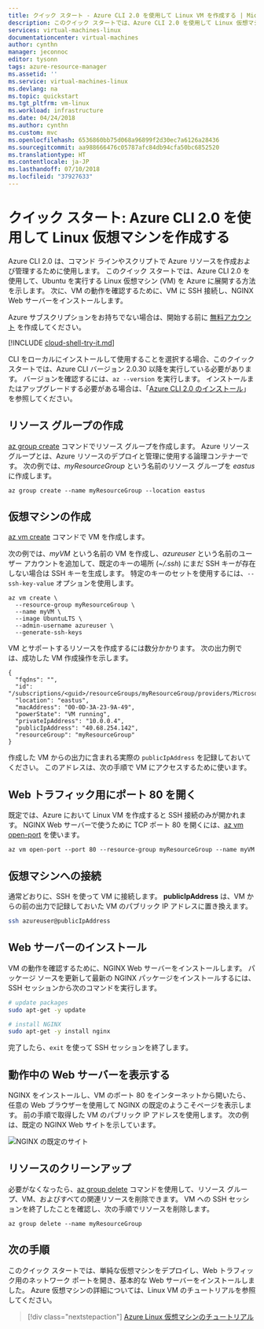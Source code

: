 ```yaml
---
title: クイック スタート - Azure CLI 2.0 を使用して Linux VM を作成する | Microsoft Docs
description: このクイック スタートでは、Azure CLI 2.0 を使用して Linux 仮想マシンを作成する方法について説明します
services: virtual-machines-linux
documentationcenter: virtual-machines
author: cynthn
manager: jeconnoc
editor: tysonn
tags: azure-resource-manager
ms.assetid: ''
ms.service: virtual-machines-linux
ms.devlang: na
ms.topic: quickstart
ms.tgt_pltfrm: vm-linux
ms.workload: infrastructure
ms.date: 04/24/2018
ms.author: cynthn
ms.custom: mvc
ms.openlocfilehash: 6536860bb75d068a96899f2d30ec7a6126a28436
ms.sourcegitcommit: aa988666476c05787afc84db94cfa50bc6852520
ms.translationtype: HT
ms.contentlocale: ja-JP
ms.lasthandoff: 07/10/2018
ms.locfileid: "37927633"
---
```

# <a name="quickstart-create-a-linux-virtual-machine-with-the-azure-cli-20"></a>クイック スタート: Azure CLI 2.0 を使用して Linux 仮想マシンを作成する

Azure CLI 2.0 は、コマンド ラインやスクリプトで Azure リソースを作成および管理するために使用します。 このクイック スタートでは、Azure CLI 2.0 を使用して、Ubuntu を実行する Linux 仮想マシン (VM) を Azure に展開する方法を示します。 次に、VM の動作を確認するために、VM に SSH 接続し、NGINX Web サーバーをインストールします。

Azure サブスクリプションをお持ちでない場合は、開始する前に [無料アカウント](https://azure.microsoft.com/free/?WT.mc_id=A261C142F) を作成してください。

[!INCLUDE [cloud-shell-try-it.md](../../../includes/cloud-shell-try-it.md)]

CLI をローカルにインストールして使用することを選択する場合、このクイック スタートでは、Azure CLI バージョン 2.0.30 以降を実行している必要があります。 バージョンを確認するには、`az --version` を実行します。 インストールまたはアップグレードする必要がある場合は、「[Azure CLI 2.0 のインストール]( /cli/azure/install-azure-cli)」を参照してください。

## <a name="create-a-resource-group"></a>リソース グループの作成

[az group create](/cli/azure/group#az_group_create) コマンドでリソース グループを作成します。 Azure リソース グループとは、Azure リソースのデプロイと管理に使用する論理コンテナーです。 次の例では、*myResourceGroup* という名前のリソース グループを *eastus* に作成します。

```azurecli-interactive
az group create --name myResourceGroup --location eastus
```

## <a name="create-virtual-machine"></a>仮想マシンの作成

[az vm create](/cli/azure/vm#az_vm_create) コマンドで VM を作成します。

次の例では、*myVM* という名前の VM を作成し、*azureuser* という名前のユーザー アカウントを追加して、既定のキーの場所 (*~/.ssh*) にまだ SSH キーが存在しない場合は SSH キーを生成します。 特定のキーのセットを使用するには、`--ssh-key-value` オプションを使用します。

```azurecli-interactive
az vm create \
  --resource-group myResourceGroup \
  --name myVM \
  --image UbuntuLTS \
  --admin-username azureuser \
  --generate-ssh-keys
```

VM とサポートするリソースを作成するには数分かかります。 次の出力例では、成功した VM 作成操作を示します。

```azurecli-interactive
{
  "fqdns": "",
  "id": "/subscriptions/<guid>/resourceGroups/myResourceGroup/providers/Microsoft.Compute/virtualMachines/myVM",
  "location": "eastus",
  "macAddress": "00-0D-3A-23-9A-49",
  "powerState": "VM running",
  "privateIpAddress": "10.0.0.4",
  "publicIpAddress": "40.68.254.142",
  "resourceGroup": "myResourceGroup"
}
```

作成した VM からの出力に含まれる実際の `publicIpAddress` を記録しておいてください。 このアドレスは、次の手順で VM にアクセスするために使います。

## <a name="open-port-80-for-web-traffic"></a>Web トラフィック用にポート 80 を開く

既定では、Azure において Linux VM を作成すると SSH 接続のみが開かれます。 NGINX Web サーバーで使うために TCP ポート 80 を開くには、[az vm open-port](/cli/azure/vm#az_vm_open_port) を使います。

```azurecli-interactive
az vm open-port --port 80 --resource-group myResourceGroup --name myVM
```

## <a name="connect-to-virtual-machine"></a>仮想マシンへの接続

通常どおりに、SSH を使って VM に接続します。 **publicIpAddress** は、VM からの前の出力で記録しておいた VM のパブリック IP アドレスに置き換えます。

```bash
ssh azureuser@publicIpAddress
```

## <a name="install-web-server"></a>Web サーバーのインストール

VM の動作を確認するために、NGINX Web サーバーをインストールします。 パッケージ ソースを更新して最新の NGINX パッケージをインストールするには、SSH セッションから次のコマンドを実行します。

```bash
# update packages
sudo apt-get -y update

# install NGINX
sudo apt-get -y install nginx
```

完了したら、`exit` を使って SSH セッションを終了します。

## <a name="view-the-web-server-in-action"></a>動作中の Web サーバーを表示する

NGINX をインストールし、VM のポート 80 をインターネットから開いたら、任意の Web ブラウザーを使用して NGINX の既定のようこそページを表示します。 前の手順で取得した VM のパブリック IP アドレスを使用します。 次の例は、既定の NGINX Web サイトを示しています。

![NGINX の既定のサイト](./media/quick-create-cli/nginx.png)

## <a name="clean-up-resources"></a>リソースのクリーンアップ

必要がなくなったら、[az group delete](/cli/azure/group#az_group_delete) コマンドを使用して、リソース グループ、VM、およびすべての関連リソースを削除できます。 VM への SSH セッションを終了したことを確認し、次の手順でリソースを削除します。

```azurecli-interactive
az group delete --name myResourceGroup
```

## <a name="next-steps"></a>次の手順

このクイック スタートでは、単純な仮想マシンをデプロイし、Web トラフィック用のネットワーク ポートを開き、基本的な Web サーバーをインストールしました。 Azure 仮想マシンの詳細については、Linux VM のチュートリアルを参照してください。


> [!div class="nextstepaction"]
> [Azure Linux 仮想マシンのチュートリアル](./tutorial-manage-vm.md)
